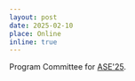 ```yaml
---
layout: post
date: 2025-02-10
place: Online
inline: true
---
```


Program Committee for [ASE'25](https://conf.researchr.org/track/ase-2025/ase-2025-papers).